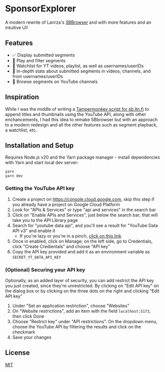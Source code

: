 # SponsorExplorer

A modern rewrite of Lanrza's [SBBrowser][sbb] and with more features and an intuitive UI!

## Features

- ✅ Display submitted segments
- 🚧 Play and filter segments
- 🚧 Watchlist for YT videos, playlist, as well as usernames/userIDs
- 🚧 In-depth stats about submitted segments in videos, channels, and from usernames/userIDs
- 🚧 Browse segments on YouTube channels

## Inspiration

While I was the middle of writing a [Tampermonkey script for sb.ltn.fi][tm-script] to append titles and thumbnails using the YouTube API, along with other enchancements, I had this idea to remake SBbrowser but with an approach to a modern redesign and all the other features such as segment playback, a watchlist, etc.

## Installation and Setup

Requires Node.js v20 and the Yarn package manager - install dependencies with
Yarn and start local dev server:

```console
yarn
yarn dev
```

### Getting the YouTube API key

1. Create a project on <https://console.cloud.google.com>, skip this step if you already have a project on Google Cloud Platform
1. Look for "APIs & Services" or type "api and services" in the search bar
1. Click on "Enable APIs and Services", just below the search bar; that will take you to the API Library page
1. Search for "youtube data api", and you'll see a result for "YouTube Data API v3" and enable it
   - If you're lazy or you're in a pinch, [click on this link](https://console.cloud.google.com/apis/library/youtube.googleapis.com)
1. Once in enabled, click on Manage; on the left side, go to Credentials, click "Create Credientals" and choose "API key"
1. Copy the API key provided and add it as an environment variable as `SECRET_YT_DATA_API_KEY`

### (Optional) Securing your API key

Optionally, as an added layer of security, you can add restrict the API key you just created, since they're unrestricted. By clicking on "Edit API key" on the dialog box or by clicking on the three dots on the right and clicking "Edit API key"

1. Under "Set an application restriction", choose "Websites"
1. On "Website restrictions", add an item with the field `localhost:5173`, then click Done
1. Choose "Restrict key" under "API restrictions". On the dropdown menu, choose the YouTube API by filtering the results and click on the checkmark
1. Save your changes

## License

[MIT](/LICENSE)

[sbb]: https://github.com/Lartza/SBbrowser
[tm-script]: https://gist.github.com/kurojifusky/fa875e94799a6d9f1d40c76c1f6c20ec
